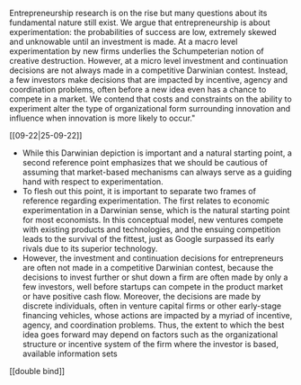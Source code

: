 Entrepreneurship research is on the rise but many questions about its fundamental nature still exist. We argue that entrepreneurship is about experimentation: the probabilities of success are low, extremely skewed and unknowable until an investment is made. At a macro level experimentation by new firms underlies the Schumpeterian notion of creative destruction. However, at a micro level investment and continuation decisions are not always made in a competitive Darwinian contest. Instead, a few investors make decisions that are impacted by incentive, agency and coordination problems, often before a new idea even has a chance to compete in a market. We contend that costs and constraints on the ability to experiment alter the type of organizational form surrounding innovation and influence when innovation is more likely to occur."

[[09-22|25-09-22]]
- While this Darwinian depiction is important and a natural starting point, a second reference point emphasizes that we should be cautious of assuming that market-based mechanisms can always serve as a guiding hand with respect to experimentation.
- To flesh out this point, it is important to separate two frames of reference regarding experimentation. The first relates to economic experimentation in a Darwinian sense, which is the natural starting point for most economists. In this conceptual model, new ventures compete with existing products and technologies, and the ensuing competition leads to the survival of the fittest, just as Google surpassed its early rivals due to its superior technology.
- However, the investment and continuation decisions for entrepreneurs are often not made in a competitive Darwinian contest, because the decisions to invest further or shut down a firm are often made by only a few investors, well before startups can compete in the product market or have positive cash flow. Moreover, the decisions are made by discrete individuals, often in venture capital firms or other early-stage financing vehicles, whose actions are impacted by a myriad of incentive, agency, and coordination problems. Thus, the extent to which the best idea goes forward may depend on factors such as the organizational structure or incentive system of the firm where the investor is based, available information sets

[[double bind]]